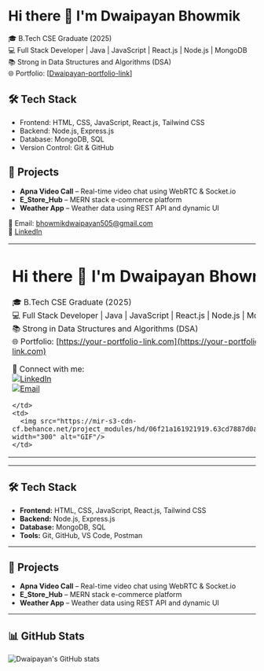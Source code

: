 # Hi there 👋 I'm Dwaipayan Bhowmik

🎓 B.Tech CSE Graduate (2025)  
💻 Full Stack Developer | Java | JavaScript | React.js | Node.js | MongoDB                                                              
📚 Strong in Data Structures and Algorithms (DSA)  
🌐 Portfolio: [[Dwaipayan-portfolio-link](https://dwaipayanbhowmikprotfolio.netlify.app/)]         

## 🛠️ Tech Stack
- Frontend: HTML, CSS, JavaScript, React.js, Tailwind CSS
- Backend: Node.js, Express.js                                                                                                               
- Database: MongoDB, SQL
- Version Control: Git & GitHub

## 🚀 Projects
- **Apna Video Call** – Real-time video chat using WebRTC & Socket.io  
- **E_Store_Hub** – MERN stack e-commerce platform  
- **Weather App** – Weather data using REST API and dynamic UI


📧 Email: [bhowmikdwaipayan505@gmail.com](mailto:bhowmikdwaipayan505@gmail.com)  
🔗 [LinkedIn](https://www.linkedin.com/in/dwaipayan-bhowmik-8a7793257/) 



<table>
  <tr>
    <td>

# Hi there 👋 I'm Dwaipayan Bhowmik

🎓 B.Tech CSE Graduate (2025)  
💻 Full Stack Developer | Java | JavaScript | React.js | Node.js | MongoDB  
📚 Strong in Data Structures and Algorithms (DSA)  
🌐 Portfolio: [https://your-portfolio-link.com](https://your-portfolio-link.com)

🔗 Connect with me:  
[![LinkedIn](https://img.shields.io/badge/LinkedIn-blue?logo=linkedin&logoColor=white)](https://linkedin.com/in/your-link)  
[![Email](https://img.shields.io/badge/Email-bhowmikdwaipayan505@gmail.com-red)](mailto:bhowmikdwaipayan505@gmail.com)

    </td>
    <td>
      <img src="https://mir-s3-cdn-cf.behance.net/project_modules/hd/06f21a161921919.63cd7887d0a70.gif" width="300" alt="GIF"/>
    </td>
  </tr>
</table>

---

## 🛠️ Tech Stack
- **Frontend:** HTML, CSS, JavaScript, React.js, Tailwind CSS  
- **Backend:** Node.js, Express.js  
- **Database:** MongoDB, SQL  
- **Tools:** Git, GitHub, VS Code, Postman  

---

## 🚀 Projects
- **Apna Video Call** – Real-time video chat using WebRTC & Socket.io  
- **E_Store_Hub** – MERN stack e-commerce platform  
- **Weather App** – Weather data using REST API and dynamic UI  

---

## 📊 GitHub Stats

![Dwaipayan's GitHub stats](https://github-readme-stats.vercel.app/api?username=DwaipayanBhowmik&show_icons=true&theme=radical)
